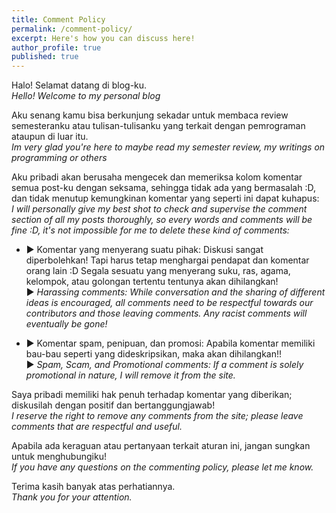 ```yaml
---
title: Comment Policy
permalink: /comment-policy/
excerpt: Here's how you can discuss here!
author_profile: true
published: true
---
```


Halo! Selamat datang di blog-ku.  
*Hello! Welcome to my personal blog*

Aku senang kamu bisa berkunjung sekadar untuk membaca review semesteranku atau tulisan-tulisanku yang terkait dengan pemrograman ataupun di luar itu.  
*Im very glad you're here to maybe read my semester review, my writings on programming or others*

Aku pribadi akan berusaha mengecek dan memeriksa kolom komentar semua post-ku dengan seksama, sehingga tidak ada yang bermasalah :D, dan tidak menutup kemungkinan komentar yang seperti ini dapat kuhapus:  
*I will personally give my best shot to check and supervise the comment section of all my posts thoroughly, so every words and comments will be fine :D, it's not impossible for me to delete these kind of comments:*

- ▶ Komentar yang menyerang suatu pihak: Diskusi sangat diperbolehkan! Tapi harus tetap menghargai pendapat dan komentar orang lain :D Segala sesuatu yang menyerang suku, ras, agama, kelompok, atau golongan tertentu tentunya akan dihilangkan!  
▶ *Harassing comments: While conversation and the sharing of different ideas is encouraged, all comments need to be respectful towards our contributors and those leaving comments. Any racist comments will eventually be gone!*

- ▶ Komentar spam, penipuan, dan promosi: Apabila komentar memiliki bau-bau seperti yang dideskripsikan, maka akan dihilangkan!!  
▶ *Spam, Scam, and Promotional comments: If a comment is solely promotional in nature, I will remove it from the site.*

Saya pribadi memiliki hak penuh terhadap komentar yang diberikan; diskusilah dengan positif dan bertanggungjawab!  
*I reserve the right to remove any comments from the site; please leave comments that are respectful and useful.*

Apabila ada keraguan atau pertanyaan terkait aturan ini, jangan sungkan untuk menghubungiku!  
*If you have any questions on the commenting policy, please let me know.*

Terima kasih banyak atas perhatiannya.  
*Thank you for your attention.*